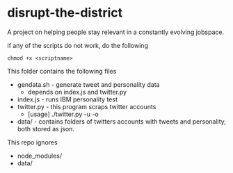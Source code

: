 # disrupt-the-district
A project on helping people stay relevant in a constantly evolving jobspace.

if any of the scripts do not work, do the following
```
chmod +x <scriptname>
```

This folder contains the following files
* gendata.sh - generate tweet and personality data
    - depends on index.js and twitter.py
* index.js - runs IBM personality test
* twitter.py - this program scraps twitter accounts
    - [usage] ./twitter.py -u <twitter username> -o <outputfilename>
* data/ - contains folders of twitters accounts with tweets and personality, both stored as json.


This repo ignores
* node_modules/
* data/

